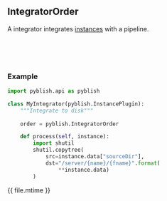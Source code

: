 ## IntegratorOrder

A integrator integrates [instances](instance.md) with a pipeline.

<br>
<br>
<br>

### Example

```python
import pyblish.api as pyblish

class MyIntegrator(pyblish.InstancePlugin):
    """Integrate to disk"""
    
    order = pyblish.IntegratorOrder

    def process(self, instance):
        import shutil
        shutil.copytree(
            src=instance.data["sourceDir"],
            dst="/server/{name}/{fname}".format(
                **instance.data)
        )
```

<div class="modified-date">{{ file.mtime }}</div>